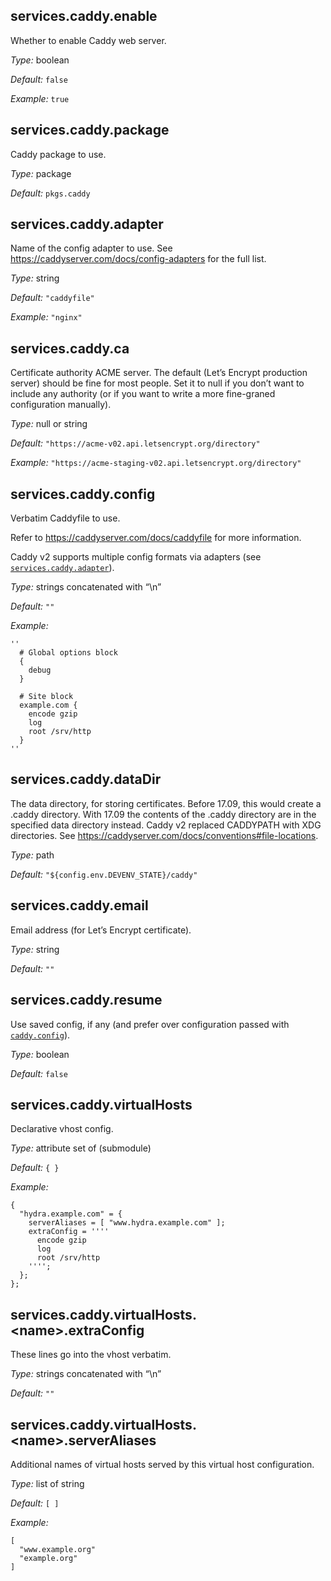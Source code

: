[comment]: # (Do not edit this file as it is autogenerated. Go to docs/individual-docs if you want to make edits.)


[comment]: # (Please add your documentation on top of this line)

## services\.caddy\.enable



Whether to enable Caddy web server\.



*Type:*
boolean



*Default:*
` false `



*Example:*
` true `



## services\.caddy\.package



Caddy package to use\.



*Type:*
package



*Default:*
` pkgs.caddy `



## services\.caddy\.adapter

Name of the config adapter to use\.
See [https://caddyserver\.com/docs/config-adapters](https://caddyserver\.com/docs/config-adapters) for the full list\.



*Type:*
string



*Default:*
` "caddyfile" `



*Example:*
` "nginx" `



## services\.caddy\.ca



Certificate authority ACME server\. The default (Let’s Encrypt
production server) should be fine for most people\. Set it to null if
you don’t want to include any authority (or if you want to write a more
fine-graned configuration manually)\.



*Type:*
null or string



*Default:*
` "https://acme-v02.api.letsencrypt.org/directory" `



*Example:*
` "https://acme-staging-v02.api.letsencrypt.org/directory" `



## services\.caddy\.config



Verbatim Caddyfile to use\.

Refer to [https://caddyserver\.com/docs/caddyfile](https://caddyserver\.com/docs/caddyfile)
for more information\.

Caddy v2 supports multiple config formats via adapters (see [` services.caddy.adapter `](\#servicescaddyconfig))\.



*Type:*
strings concatenated with “\\n”



*Default:*
` "" `



*Example:*

```
''
  # Global options block
  {
    debug
  }
  
  # Site block
  example.com {
    encode gzip
    log
    root /srv/http
  }
''
```



## services\.caddy\.dataDir



The data directory, for storing certificates\. Before 17\.09, this
would create a \.caddy directory\. With 17\.09 the contents of the
\.caddy directory are in the specified data directory instead\.
Caddy v2 replaced CADDYPATH with XDG directories\.
See [https://caddyserver\.com/docs/conventions\#file-locations](https://caddyserver\.com/docs/conventions\#file-locations)\.



*Type:*
path



*Default:*
` "${config.env.DEVENV_STATE}/caddy" `



## services\.caddy\.email



Email address (for Let’s Encrypt certificate)\.



*Type:*
string



*Default:*
` "" `



## services\.caddy\.resume



Use saved config, if any (and prefer over configuration passed with [` caddy.config `](\#servicescaddyconfig))\.



*Type:*
boolean



*Default:*
` false `



## services\.caddy\.virtualHosts



Declarative vhost config\.



*Type:*
attribute set of (submodule)



*Default:*
` { } `



*Example:*

```
{
  "hydra.example.com" = {
    serverAliases = [ "www.hydra.example.com" ];
    extraConfig = ''''
      encode gzip
      log
      root /srv/http
    '''';
  };
};

```



## services\.caddy\.virtualHosts\.\<name>\.extraConfig



These lines go into the vhost verbatim\.



*Type:*
strings concatenated with “\\n”



*Default:*
` "" `



## services\.caddy\.virtualHosts\.\<name>\.serverAliases



Additional names of virtual hosts served by this virtual host configuration\.



*Type:*
list of string



*Default:*
` [ ] `



*Example:*

```
[
  "www.example.org"
  "example.org"
]
```
